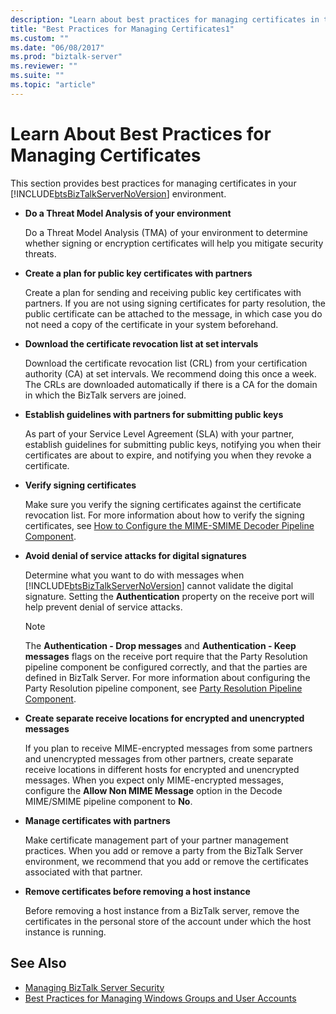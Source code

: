 ```yaml
---
description: "Learn about best practices for managing certificates in the Microsoft BizTalk Server environment."
title: "Best Practices for Managing Certificates1"
ms.custom: ""
ms.date: "06/08/2017"
ms.prod: "biztalk-server"
ms.reviewer: ""
ms.suite: ""
ms.topic: "article"
---
```

# Learn About Best Practices for Managing Certificates

This section provides best practices for managing certificates in your [!INCLUDE[btsBizTalkServerNoVersion](../includes/btsbiztalkservernoversion-md.md)] environment.  
  
- **Do a Threat Model Analysis of your environment**  
  
   Do a Threat Model Analysis (TMA) of your environment to determine whether signing or encryption certificates will help you mitigate security threats.  
  
- **Create a plan for public key certificates with partners**  
  
   Create a plan for sending and receiving public key certificates with partners. If you are not using signing certificates for party resolution, the public certificate can be attached to the message, in which case you do not need a copy of the certificate in your system beforehand.  
  
- **Download the certificate revocation list at set intervals**  
  
   Download the certificate revocation list (CRL) from your certification authority (CA) at set intervals. We recommend doing this once a week. The CRLs are downloaded automatically if there is a CA for the domain in which the BizTalk servers are joined.  
  
- **Establish guidelines with partners for submitting public keys**  
  
   As part of your Service Level Agreement (SLA) with your partner, establish guidelines for submitting public keys, notifying you when their certificates are about to expire, and notifying you when they revoke a certificate.  
  
- **Verify signing certificates**  
  
   Make sure you verify the signing certificates against the certificate revocation list. For more information about how to verify the signing certificates, see [How to Configure the MIME-SMIME Decoder Pipeline Component](../core/how-to-configure-the-mime-smime-decoder-pipeline-component.md).  
  
- **Avoid denial of service attacks for digital signatures**  
  
   Determine what you want to do with messages when [!INCLUDE[btsBizTalkServerNoVersion](../includes/btsbiztalkservernoversion-md.md)] cannot validate the digital signature. Setting the **Authentication** property on the receive port will help prevent denial of service attacks.  
  
  > [!NOTE]
  >  The **Authentication - Drop messages** and **Authentication - Keep messages** flags on the receive port require that the Party Resolution pipeline component be configured correctly, and that the parties are defined in BizTalk Server. For more information about configuring the Party Resolution pipeline component, see [Party Resolution Pipeline Component](../core/party-resolution-pipeline-component.md).  
  
- **Create separate receive locations for encrypted and unencrypted messages**  
  
   If you plan to receive MIME-encrypted messages from some partners and unencrypted messages from other partners, create separate receive locations in different hosts for encrypted and unencrypted messages. When you expect only MIME-encrypted messages, configure the **Allow Non MIME Message** option in the Decode MIME/SMIME pipeline component to **No**.  
  
- **Manage certificates with partners**  
  
   Make certificate management part of your partner management practices. When you add or remove a party from the BizTalk Server environment, we recommend that you add or remove the certificates associated with that partner.  
  
- **Remove certificates before removing a host instance**  
  
   Before removing a host instance from a BizTalk server, remove the certificates in the personal store of the account under which the host instance is running.  
  
## See Also

- [Managing BizTalk Server Security](../core/managing-biztalk-server-security.md)   
- [Best Practices for Managing Windows Groups and User Accounts](../core/best-practices-for-managing-windows-groups-and-user-accounts.md)
